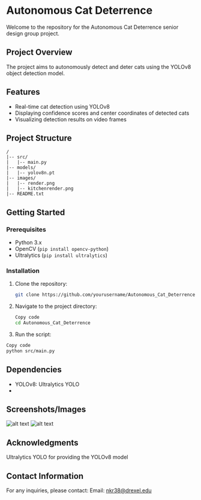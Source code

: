# Autonomous Cat Deterrence

Welcome to the repository for the Autonomous Cat Deterrence senior design group project.

## Project Overview

The project aims to autonomously detect and deter cats using the YOLOv8 object detection model.

## Features

- Real-time cat detection using YOLOv8
- Displaying confidence scores and center coordinates of detected cats
- Visualizing detection results on video frames

## Project Structure

```plaintext
/
|-- src/
|   |-- main.py
|-- models/
|   |-- yolov8n.pt
|-- images/
|   |-- render.png
|   |-- kitchenrender.png
|-- README.txt
```

## Getting Started

### Prerequisites

- Python 3.x
- OpenCV (`pip install opencv-python`)
- Ultralytics (`pip install ultralytics`)

### Installation

1. Clone the repository:

   ```bash
   git clone https://github.com/yourusername/Autonomous_Cat_Deterrence.git
   ```
2. Navigate to the project directory:
   ```bash
   Copy code
   cd Autonomous_Cat_Deterrence
   ```
3. Run the script:
  ```bash
  Copy code
  python src/main.py
  ```
## Dependencies
- YOLOv8: Ultralytics YOLO
- 
## Screenshots/Images
![alt text]([https://github.com/nkr38/Autonomous_Cat_Deterrence/render.png?raw=true)
![alt text]([https://github.com/nkr38/Autonomous_Cat_Deterrence/kitchenrender.png?raw=true)

## Acknowledgments
Ultralytics YOLO for providing the YOLOv8 model

## Contact Information
For any inquiries, please contact:
Email: nkr38@drexel.edu
